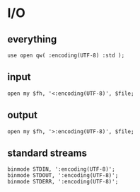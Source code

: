 # I/O

## everything

    use open qw( :encoding(UTF-8) :std );

## input

    open my $fh, '<:encoding(UTF-8)', $file;

## output

    open my $fh, '>:encoding(UTF-8)', $file;

## standard streams

    binmode STDIN, ':encoding(UTF-8)';
    binmode STDOUT, ':encoding(UTF-8)';
    binmode STDERR, ':encoding(UTF-8)';
